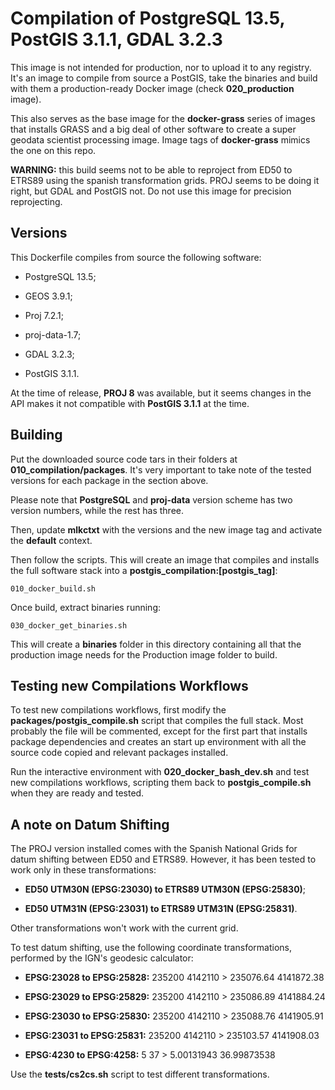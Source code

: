 # Compilation of PostgreSQL 13.5, PostGIS 3.1.1, GDAL 3.2.3

This image is not intended for production, nor to upload it to any registry. It's an image to compile from source a PostGIS, take the binaries and build with them a production-ready Docker image (check **020_production** image).

This also serves as the base image for the **docker-grass** series of images that installs GRASS and a big deal of other software to create a super geodata scientist processing image. Image tags of **docker-grass** mimics the one on this repo.

**WARNING:** this build seems not to be able to reproject from ED50 to ETRS89 using the spanish transformation grids. PROJ seems to be doing it right, but GDAL and PostGIS not. Do not use this image for precision reprojecting.


## Versions

This Dockerfile compiles from source the following software:

- PostgreSQL 13.5;

- GEOS 3.9.1;

- Proj 7.2.1;

- proj-data-1.7;

- GDAL 3.2.3;

- PostGIS 3.1.1.

At the time of release, **PROJ 8** was available, but it seems changes in the API makes it not compatible with **PostGIS 3.1.1** at the time.


## Building

Put the downloaded source code tars in their folders at **010_compilation/packages**. It's very important to take note of the tested versions for each package in the section above.

Please note that **PostgreSQL** and **proj-data** version scheme has two version numbers, while the rest has three.

Then, update **mlkctxt** with the versions and the new image tag and activate the **default** context.

Then follow the scripts. This will create an image that compiles and installs the full software stack into a **postgis_compilation:[postgis_tag]**:

```Shell
010_docker_build.sh
```

Once build, extract binaries running:

```Shell
030_docker_get_binaries.sh
```

This will create a **binaries** folder in this directory containing all that the production image needs for the Production image folder to build.


## Testing new Compilations Workflows

To test new compilations workflows, first modify the **packages/postgis_compile.sh** script that compiles the full stack. Most probably the file will be commented, except for the first part that installs package dependencies and creates an start up environment with all the source code copied and relevant packages installed.

Run the interactive environment with **020_docker_bash_dev.sh** and test new compilations workflows, scripting them back to **postgis_compile.sh** when they are ready and tested.


## A note on Datum Shifting

The PROJ version installed comes with the Spanish National Grids for datum shifting between ED50 and ETRS89. However, it has been tested to work only in these transformations:

- **ED50 UTM30N (EPSG:23030) to ETRS89 UTM30N (EPSG:25830)**;

- **ED50 UTM31N (EPSG:23031) to ETRS89 UTM31N (EPSG:25831)**.

Other transformations won't work with the current grid.

To test datum shifting, use the following coordinate transformations, performed by the IGN's geodesic calculator:

- **EPSG:23028 to EPSG:25828:** 235200 4142110  >  235076.64 4141872.38

- **EPSG:23029 to EPSG:25829:** 235200 4142110  >  235086.89 4141884.24

- **EPSG:23030 to EPSG:25830:** 235200 4142110  >  235088.76 4141905.91

- **EPSG:23031 to EPSG:25831:** 235200 4142110  >  235103.57 4141908.03

- **EPSG:4230 to EPSG:4258:**   5 37            >  5.00131943 36.99873538

Use the **tests/cs2cs.sh** script to test different transformations.
